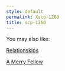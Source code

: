 ```yaml
---
style: default
permalink: Xscp-1260
title: scp-1260
---
```

You may also like:

[Relationskips](http://scp-wiki.net/relationskips)

[A Merry Fellow](http://scp-wiki.net/a-merry-fellow)
